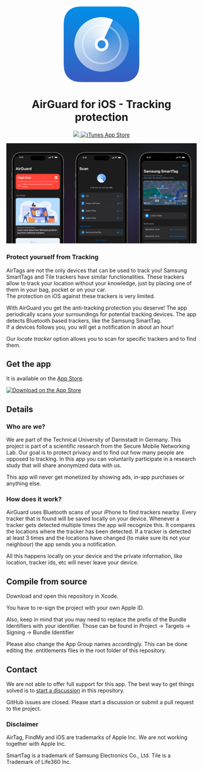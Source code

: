<h5 align="center"><img src="GitHub/Icon.png" width="200px"></h5>
<h1 align="center">AirGuard for iOS - Tracking protection</h1>

<p align="center">
    <a href="https://github.com/seemoo-lab/AirGuard/releases">
        <img src="https://img.shields.io/github/release/seemoo-lab/AirGuard-iOS.svg?logo=github" />
    </a>
    <a href="https://apps.apple.com/app/id1659427454">
        <img alt="iTunes App Store" src="https://img.shields.io/itunes/v/1659427454?label=App%20Store">
    </a>
</p>

<p align="center">
  <img src="GitHub/Header.png" width=auto>
</p>

### Protect yourself from Tracking

AirTags are not the only devices that can be used to track you! 
Samsung SmartTags and Tile trackers have similar functionalities. These trackers allow to track your location without your knowledge, just by placing one of them in your bag, pocket or on your car.  
The protection on iOS against these trackers is very limited.   
 
With AirGuard you get the anti-tracking protection you deserve! 
The app periodically scans your surroundings for potential tracking devices. The app detects Bluetooth based trackers, like the Samsung SmartTag.  
If a devices follows you, you will get a notification in about an hour! 

Our *locate tracker* option allows you to scan for specific trackers and to find them. 



## Get the app 
It is available on the [App Store](https://apps.apple.com/app/id1659427454). 

<!-- You can may also join our [TestFlight Beta]() -->

<a href='https://apps.apple.com/app/id1659427454' target="_blank">
  <img alt='Download on the App Store' src='https://developer.apple.com/assets/elements/badges/download-on-the-app-store.svg' height="50"/>
</a>

## Details 

###  Who are we?
We are part of the Technical University of Darmstadt in Germany. This project is part of a scientific research from the Secure Mobile Networking Lab. Our goal is to protect privacy and to find out how many people are opposed to tracking.
In this app you can voluntarily participate in a research study that will share anonymized data with us.

This app will never get monetized by showing ads, in-app purchases or anything else.

### How does it work? 

AirGuard uses Bluetooth scans of your iPhone to find trackers nearby. Every tracker that is found will be saved locally on your device. 
Whenever a tracker gets detected multiple times the app will recognize this. It compares the locations where the tracker has been detected. 
If a tracker is detected at least 3 times and the locations have changed (to make sure its not your neighbour) the app sends you a notification. 

All this happens locally on your device and the private information, like location, tracker ids, etc will never leave your device. 


## Compile from source
Download and open this repository in Xcode. 

You have to re-sign the project with your own Apple ID. 

Also, keep in mind that you may need to replace the prefix of the Bundle Identifiers with your identifier.
Those can be found in Project -> Targets -> Signing -> Bundle Identifier

Please also change the App Group names accordingly. This can be done editing the .entitlements files in the root folder of this repository.

## Contact  

We are not able to offer full support for this app. The best way to get things solved is to [start a discussion](https://github.com/seemoo-lab/AirGuard-iOS/discussions) in this repository. 

GitHub issues are closed. Please start a discussion or submit a pull request to the project. 

### Disclaimer
AirTag, FindMy and iOS are trademarks of Apple Inc.
We are not working together with Apple Inc.

SmartTag is a trademark of Samsung Electronics Co., Ltd.
Tile is a Trademark of Life360 Inc. 


